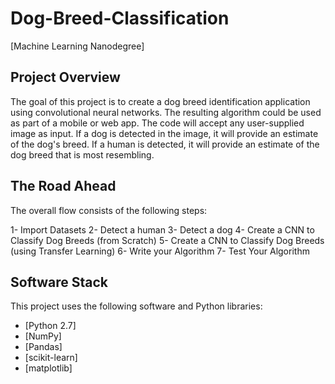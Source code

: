 # Dog-Breed-Classification

[Machine Learning Nanodegree]

## Project Overview

The goal of this project is to create a dog breed identification application using convolutional neural networks. The resulting algorithm could be used as part of a mobile or web app. The code will accept any user-supplied image as input. If a dog is detected in the image, it will provide an estimate of the dog's breed. If a human is detected, it will provide an estimate of the dog breed that is most resembling. 

## The Road Ahead

The overall flow consists of the following steps:

1- Import Datasets
2- Detect a human
3- Detect a dog
4- Create a CNN to Classify Dog Breeds (from Scratch)
5- Create a CNN to Classify Dog Breeds (using Transfer Learning)
6- Write your Algorithm
7- Test Your Algorithm

## Software Stack

This project uses the following software and Python libraries:

- [Python 2.7]
- [NumPy]
- [Pandas]
- [scikit-learn]
- [matplotlib]
